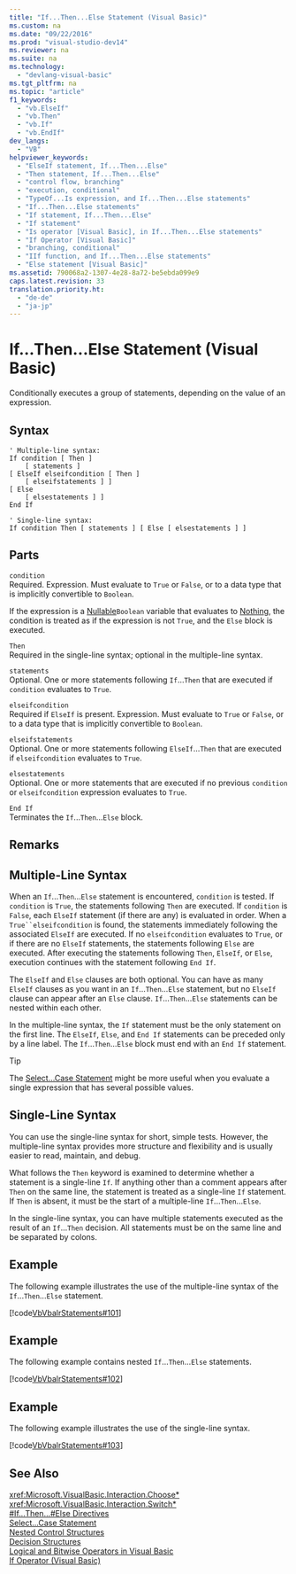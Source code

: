 ```yaml
---
title: "If...Then...Else Statement (Visual Basic)"
ms.custom: na
ms.date: "09/22/2016"
ms.prod: "visual-studio-dev14"
ms.reviewer: na
ms.suite: na
ms.technology: 
  - "devlang-visual-basic"
ms.tgt_pltfrm: na
ms.topic: "article"
f1_keywords: 
  - "vb.ElseIf"
  - "vb.Then"
  - "vb.If"
  - "vb.EndIf"
dev_langs: 
  - "VB"
helpviewer_keywords: 
  - "ElseIf statement, If...Then...Else"
  - "Then statement, If...Then...Else"
  - "control flow, branching"
  - "execution, conditional"
  - "TypeOf...Is expression, and If...Then...Else statements"
  - "If...Then...Else statements"
  - "If statement, If...Then...Else"
  - "If statement"
  - "Is operator [Visual Basic], in If...Then...Else statements"
  - "If Operator [Visual Basic]"
  - "branching, conditional"
  - "IIf function, and If...Then...Else statements"
  - "Else statement [Visual Basic]"
ms.assetid: 790068a2-1307-4e28-8a72-be5ebda099e9
caps.latest.revision: 33
translation.priority.ht: 
  - "de-de"
  - "ja-jp"
---
```

# If...Then...Else Statement (Visual Basic)
Conditionally executes a group of statements, depending on the value of an expression.  
  
## Syntax  
  
```  
' Multiple-line syntax:  
If condition [ Then ]  
    [ statements ]  
[ ElseIf elseifcondition [ Then ]  
    [ elseifstatements ] ]  
[ Else  
    [ elsestatements ] ]  
End If  
  
' Single-line syntax:  
If condition Then [ statements ] [ Else [ elsestatements ] ]  
```  
  
## Parts  
 `condition`  
 Required. Expression. Must evaluate to `True` or `False`, or to a data type that is implicitly convertible to `Boolean`.  
  
 If the expression is a [Nullable](../VS_csharp/nullable-value-types--visual-basic-.md)`Boolean` variable that evaluates to [Nothing](../VS_csharp/nothing--visual-basic-.md), the condition is treated as if the expression is not `True`, and the `Else` block is executed.  
  
 `Then`  
 Required in the single-line syntax; optional in the multiple-line syntax.  
  
 `statements`  
 Optional. One or more statements following `If`...`Then` that are executed if `condition` evaluates to `True`.  
  
 `elseifcondition`  
 Required if `ElseIf` is present. Expression. Must evaluate to `True` or `False`, or to a data type that is implicitly convertible to `Boolean`.  
  
 `elseifstatements`  
 Optional. One or more statements following `ElseIf`...`Then` that are executed if `elseifcondition` evaluates to `True`.  
  
 `elsestatements`  
 Optional. One or more statements that are executed if no previous `condition` or `elseifcondition` expression evaluates to `True`.  
  
 `End If`  
 Terminates the `If`...`Then`...`Else` block.  
  
## Remarks  
  
## Multiple-Line Syntax  
 When an `If`...`Then`...`Else` statement is encountered, `condition` is tested. If `condition` is `True`, the statements following `Then` are executed. If `condition` is `False`, each `ElseIf` statement (if there are any) is evaluated in order. When a `True``elseifcondition` is found, the statements immediately following the associated `ElseIf` are executed. If no `elseifcondition` evaluates to `True`, or if there are no `ElseIf` statements, the statements following `Else` are executed. After executing the statements following `Then`, `ElseIf`, or `Else`, execution continues with the statement following `End If`.  
  
 The `ElseIf` and `Else` clauses are both optional. You can have as many `ElseIf` clauses as you want in an `If`...`Then`...`Else` statement, but no `ElseIf` clause can appear after an `Else` clause. `If`...`Then`...`Else` statements can be nested within each other.  
  
 In the multiple-line syntax, the `If` statement must be the only statement on the first line. The `ElseIf`, `Else`, and `End If` statements can be preceded only by a line label. The `If`...`Then`...`Else` block must end with an `End If` statement.  
  
> [!TIP]
>  The [Select...Case Statement](../VS_csharp/select...case-statement--visual-basic-.md) might be more useful when you evaluate a single expression that has several possible values.  
  
## Single-Line Syntax  
 You can use the single-line syntax for short, simple tests. However, the multiple-line syntax provides more structure and flexibility and is usually easier to read, maintain, and debug.  
  
 What follows the `Then` keyword is examined to determine whether a statement is a single-line `If`. If anything other than a comment appears after `Then` on the same line, the statement is treated as a single-line `If` statement. If `Then` is absent, it must be the start of a multiple-line `If`...`Then`...`Else`.  
  
 In the single-line syntax, you can have multiple statements executed as the result of an `If`...`Then` decision. All statements must be on the same line and be separated by colons.  
  
## Example  
 The following example illustrates the use of the multiple-line syntax of the `If`...`Then`...`Else` statement.  
  
 [!code[VbVbalrStatements#101](../VS_csharp/codesnippet/VisualBasic/if...then...else-statement--visual-basic-_1.vb)]  
  
## Example  
 The following example contains nested `If`...`Then`...`Else` statements.  
  
 [!code[VbVbalrStatements#102](../VS_csharp/codesnippet/VisualBasic/if...then...else-statement--visual-basic-_2.vb)]  
  
## Example  
 The following example illustrates the use of the single-line syntax.  
  
 [!code[VbVbalrStatements#103](../VS_csharp/codesnippet/VisualBasic/if...then...else-statement--visual-basic-_3.vb)]  
  
## See Also  
 <xref:Microsoft.VisualBasic.Interaction.Choose*>   
 <xref:Microsoft.VisualBasic.Interaction.Switch*>   
 [#If...Then...#Else Directives](../VS_csharp/sharpif...then...sharpelse-directives.md)   
 [Select...Case Statement](../VS_csharp/select...case-statement--visual-basic-.md)   
 [Nested Control Structures](../VS_csharp/nested-control-structures--visual-basic-.md)   
 [Decision Structures](../VS_csharp/decision-structures--visual-basic-.md)   
 [Logical and Bitwise Operators in Visual Basic](../VS_csharp/logical-and-bitwise-operators-in-visual-basic.md)   
 [If Operator (Visual Basic)](../VS_csharp/if-operator--visual-basic-.md)